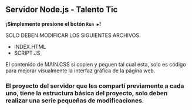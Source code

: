 ## Servidor Node.js - Talento Tic

**¡Simplemente presione el botón `Run ▶️`!**

SOLO DEBEN MODIFICAR LOS SIGUIENTES ARCHIVOS.

-  INDEX.HTML
-  SCRIPT.JS

El contenido de MAIN.CSS si copien y peguen tal cual esta, solo es código para mejorar visualmente la interfaz gráfica de la página web.

### El proyecto del servidor que les compartí previamente a cada uno, tiene la estructura básica del proyecto, solo deben realizar una serie pequeñas de modificaciones.